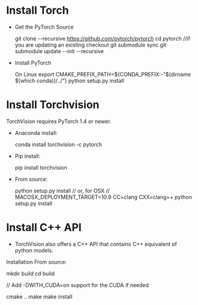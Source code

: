 
# Install Torch

* Get the PyTorch Source

  git clone --recursive https://github.com/pytorch/pytorch
  cd pytorch
  //if you are updating an existing checkout
  git submodule sync
  git submodule update --init --recursive

* Install PyTorch

  On Linux
  export CMAKE_PREFIX_PATH=${CONDA_PREFIX:-"$(dirname $(which conda))/../"}
  python setup.py install
  
  
# Install Torchvision

TorchVision requires PyTorch 1.4 or newer.

* Anaconda install:

  conda install torchvision -c pytorch

* Pip install:
  
  pip install torchvision

* From source:
  
  python setup.py install
  // or, for OSX
  // MACOSX_DEPLOYMENT_TARGET=10.9 CC=clang CXX=clang++ python setup.py install



# Install C++ API

* TorchVision also offers a C++ API that contains C++ equivalent of python models.

Installation From source:

mkdir build
cd build

// Add -DWITH_CUDA=on support for the CUDA if needed

cmake ..
make
make install

